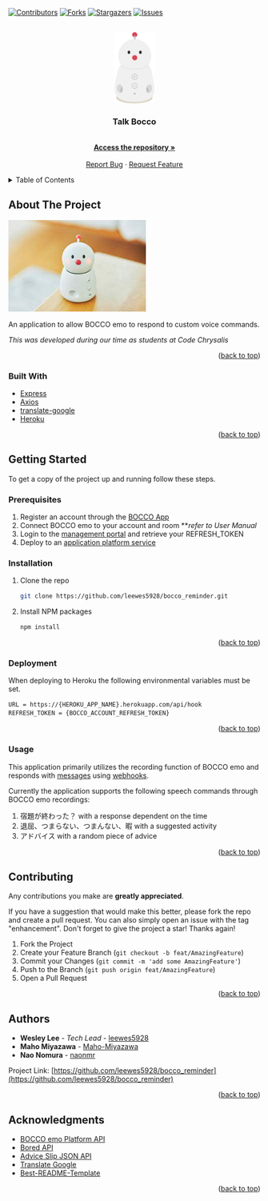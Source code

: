 <div id="top"></div>

[![Contributors][contributors-shield]][contributors-url]
[![Forks][forks-shield]][forks-url]
[![Stargazers][stars-shield]][stars-url]
[![Issues][issues-shield]][issues-url]

<!-- PROJECT LOGO -->
<br />
<div align="center">
  <a href="https://github.com/leewes5928/bocco_reminder">
    <img src="images/logo.png" alt="Logo" width="80">
  </a>

  <h3 align="center">Talk Bocco </h3>

  <p align="center"></p>
    <br />
    <a href="https://github.com/leewes5928/bocco_reminder"><strong>Access the repository »</strong></a>
    <br />
    <br />
    <a href="https://github.com/leewes5928/bocco_reminder/issues">Report Bug</a>
    ·
    <a href="https://github.com/leewes5928/bocco_reminder/issues">Request Feature</a>
  </p>
</div>



<!-- TABLE OF CONTENTS -->
<details>
  <summary>Table of Contents</summary>
  <ol>
    <li>
      <a href="#about-the-project">About The Project</a>
      <ul>
        <li><a href="#built-with">Built With</a></li>
      </ul>
    </li>
    <li>
      <a href="#getting-started">Getting Started</a>
      <ul>
        <li><a href="#prerequisites">Prerequisites</a>
        <li><a href="#installation">Installation</a></li>
        <li><a href="#deployment">Deployment</a></li>
        <li><a href="usage">Usage</a>
      </ul>
    </li>
    <li><a href="#contributing">Contributing</a></li>
    <li><a href="#authors">Authors</a></li>
    <li><a href="#acknowledgments">Acknowledgments</a></li>
  </ol>
</details>



<!-- ABOUT THE PROJECT -->
## About The Project

<img src="./images/bocco.jpg" alt="BOCCO">

An application to allow BOCCO emo to respond to custom voice commands. 

_This was developed during our time as students at Code Chrysalis_


<p align="right">(<a href="#top">back to top</a>)</p>



### Built With

* [Express](https://expressjs.com/)
* [Axios](https://axios-http.com/)
* [translate-google](https://github.com/shikar/NODE_GOOGLE_TRANSLATE)
* [Heroku](https://heroku.com)

<p align="right">(<a href="#top">back to top</a>)</p>



<!-- GETTING STARTED -->
## Getting Started

To get a copy of the project up and running follow these steps.

<!--PREREQUISITES-->
### Prerequisites
 1. Register an account through the [BOCCO App](https://apps.apple.com/jp/app/bocco-emo/id1545221442)
 2. Connect BOCCO emo to your account and room **_refer to User Manual_
 3. Login to the [management portal](https://platform-api.bocco.me/dashboard/login) and retrieve your REFRESH_TOKEN
 4. Deploy to an [application platform service](https://www.heroku.com)
 
<!-- INSTALLATION -->
### Installation

1. Clone the repo
   ```sh
   git clone https://github.com/leewes5928/bocco_reminder.git
   ```
2. Install NPM packages
   ```sh
   npm install
   ```

<p align="right">(<a href="#top">back to top</a>)</p>



<!-- DEPLOYMENT -->
### Deployment
When deploying to Heroku the following environmental variables must be set.
```sh
URL = https://{HEROKU_APP_NAME}.herokuapp.com/api/hook
REFRESH_TOKEN = {BOCCO_ACCOUNT_REFRESH_TOKEN}
```

<p align="right">(<a href="#top">back to top</a>)</p>


<!--- USAGE -->
### Usage
This application primarily utilizes the recording function of BOCCO emo and responds with [messages](https://platform-api.bocco.me/api-docs/#post-/v1/rooms/-room_uuid-/messages/text) using [webhooks](https://platform-api.bocco.me/api-docs/#put-/v1/webhook/events).

Currently the application supports the following speech commands through BOCCO emo recordings:
1. 宿題が終わった？ with a response dependent on the time
2. 退屈、つまらない、つまんない、暇 with a suggested activity
3. アドバイス with a random piece of advice


<p align="right">(<a href="#top">back to top</a>)</p>



<!-- CONTRIBUTING -->
## Contributing

Any contributions you make are **greatly appreciated**.

If you have a suggestion that would make this better, please fork the repo and create a pull request. You can also simply open an issue with the tag "enhancement".
Don't forget to give the project a star! Thanks again!

1. Fork the Project
2. Create your Feature Branch (`git checkout -b feat/AmazingFeature`)
3. Commit your Changes (`git commit -m 'add some AmazingFeature'`)
4. Push to the Branch (`git push origin feat/AmazingFeature`)
5. Open a Pull Request

<p align="right">(<a href="#top">back to top</a>)</p>


<!-- AUTHORS -->
## Authors

- **Wesley Lee** - _Tech Lead_ - [leewes5928](https://github.com/leewes5928)
- **Maho Miyazawa** - [Maho-Miyazawa](https://github.com/Maho-Miyazawa)
- **Nao Nomura** - [naonmr](https://github.com/naonmr)

Project Link: [https://github.com/leewes5928/bocco_reminder](https://github.com/leewes5928/bocco_reminder)

<p align="right">(<a href="#top">back to top</a>)</p>



<!-- ACKNOWLEDGMENTS -->
## Acknowledgments

* [BOCCO emo Platform API](https://platform-api.bocco.me/)
* [Bored API](http://www.boredapi.com/)
* [Advice Slip JSON API](https://api.adviceslip.com/)
* [Translate Google](https://github.com/shikar/NODE_GOOGLE_TRANSLATE/)
* [Best-README-Template](https://github.com/othneildrew/Best-README-Template/)

<p align="right">(<a href="#top">back to top</a>)</p>


[contributors-shield]: https://img.shields.io/github/contributors/leewes5928/bocco_reminder.svg?style=for-the-badge
[contributors-url]: https://github.com/leewes5928/bocco_reminder/graphs/contributors
[forks-shield]: https://img.shields.io/github/forks/leewes5928/bocco_reminder.svg?style=for-the-badge
[forks-url]: https://github.com/leewes5928/bocco_reminder/network/members
[stars-shield]: https://img.shields.io/github/stars/leewes5928/bocco_reminder.svg?style=for-the-badge
[stars-url]: https://github.com/leewes5928/bocco_reminder/stargazers
[issues-shield]: https://img.shields.io/github/issues/leewes5928/bocco_reminder.svg?style=for-the-badge
[issues-url]: https://github.com/leewes5928/bocco_reminder/issues

